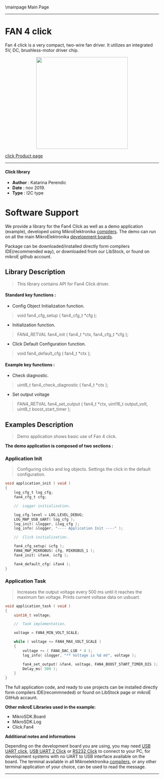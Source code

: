 \mainpage Main Page
 
 

---
# FAN 4 click

Fan 4 click is a very compact, two-wire fan driver. It utilizes an integrated 5V, DC, brushless-motor driver chip.

<p align="center">
  <img src="https://download.mikroe.com/images/click_for_ide/fan4_click.png" height=300px>
</p>

[click Product page](<https://www.mikroe.com/fan-4-click>)

---

#### Click library 

- **Author**        : Katarina Perendic
- **Date**          : nov 2019.
- **Type**          : I2C type


# Software Support

We provide a library for the Fan4 Click 
as well as a demo application (example), developed using MikroElektronika 
[compilers](https://shop.mikroe.com/compilers). 
The demo can run on all the main MikroElektronika [development boards](https://shop.mikroe.com/development-boards).

Package can be downloaded/installed directly form compilers IDE(recommended way), or downloaded from our LibStock, or found on mikroE github account. 

## Library Description

> This library contains API for Fan4 Click driver.

#### Standard key functions :

- Config Object Initialization function.
> void fan4_cfg_setup ( fan4_cfg_t *cfg ); 
 
- Initialization function.
> FAN4_RETVAL fan4_init ( fan4_t *ctx, fan4_cfg_t *cfg );

- Click Default Configuration function.
> void fan4_default_cfg ( fan4_t *ctx );


#### Example key functions :

- Check diagnostic.
> uint8_t fan4_check_diagnostic ( fan4_t *ctx );
 
- Set output voltage
> FAN4_RETVAL fan4_set_output ( fan4_t *ctx, uint16_t output_volt, uint8_t boost_start_timer );

## Examples Description

> Demo application shows basic use of Fan 4 click.

**The demo application is composed of two sections :**

### Application Init 

> Configuring clicks and log objects.
> Settings the click in the default configuration.

```c
void application_init ( void )
{
    log_cfg_t log_cfg;
    fan4_cfg_t cfg;

    //  Logger initialization.

    log_cfg.level = LOG_LEVEL_DEBUG;
    LOG_MAP_USB_UART( log_cfg );
    log_init( &logger, &log_cfg );
    log_info( &logger, "---- Application Init ----" );

    //  Click initialization.

    fan4_cfg_setup( &cfg );
    FAN4_MAP_MIKROBUS( cfg, MIKROBUS_1 );
    fan4_init( &fan4, &cfg );

    fan4_default_cfg( &fan4 );
}
```

### Application Task

> Increases the output voltage every 500 ms until it reaches the maximum fan voltage.
> Prints current voltase data on usbuart.

```c
void application_task ( void )
{
    uint16_t voltage;

    //  Task implementation.

    voltage = FAN4_MIN_VOLT_SCALE;

    while ( voltage <= FAN4_MAX_VOLT_SCALE )
    {
        voltage += ( FAN4_DAC_LSB * 4 );
        log_info( &logger, "** Voltage is %d mV", voltage );

        fan4_set_output( &fan4, voltage, FAN4_BOOST_START_TIMER_DIS );
        Delay_ms( 500 );
    }
}
```

The full application code, and ready to use projects can be  installed directly form compilers IDE(recommneded) or found on LibStock page or mikroE GitHub accaunt.

**Other mikroE Libraries used in the example:** 

- MikroSDK.Board
- MikroSDK.Log
- Click.Fan4

**Additional notes and informations**

Depending on the development board you are using, you may need 
[USB UART click](https://shop.mikroe.com/usb-uart-click), 
[USB UART 2 Click](https://shop.mikroe.com/usb-uart-2-click) or 
[RS232 Click](https://shop.mikroe.com/rs232-click) to connect to your PC, for 
development systems with no UART to USB interface available on the board. The 
terminal available in all Mikroelektronika 
[compilers](https://shop.mikroe.com/compilers), or any other terminal application 
of your choice, can be used to read the message.



---
